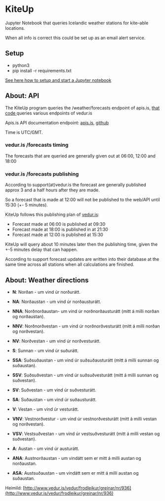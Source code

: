 # KiteUp

Jupyter Notebook that queries Icelandic weather stations for kite–able locations.

When all info is correct this could be set up as an email alert service.

## Setup
* python3
* pip install -r requirements.txt

[See here how to setup and start a Jupyter notebook](https://jupyter.readthedocs.io/en/latest/install.html)

## About: API
The KiteUp program queries the /weather/forecasts endpoint of apis.is, [that code ](https://github.com/apis-is/apis/blob/master/endpoints/weather/index.js) queries various endpoints of vedur.is 

Apis.is API documentation endpoint: [apis.is](http://docs.apis.is/#endpoint-weather), [github](https://github.com/apis-is/apis/blob/master/endpoints/weather/documentation.md)

Time is UTC/GMT.

### vedur.is /forecasts timing
The forecasts that are queried are generally given out at 06:00, 12:00 and 18:00 
### vedur.is /forecasts publishing
According to support(at)vedur.is the forecast are generally published approx 3 and a half hours after they are made.

So a forecast that is made at 12:00 will not be published to the web/API until 15:30 (+- 5 minutes). 

KiteUp follows this publishing plan of [vedur.is](http://vedur.is):

* Forecast made at 06:00 is published at 09:30 
* Forecast made at 18:00 is published in at 21:30
* Forecast made at 12:00 is published at 15:30

KiteUp will query about 10 minutes later then the publishing time, given the +-5 minutes delay that can happen.

According to support forecast updates are written into their database at the same time across all stations when all calculations are finished.

## About: Weather directions

* **N**: Norðan - um vind úr norðurátt.

* **NA**: Norðaustan - um vind úr norðausturátt.
* **NNA**: Norðnorðaustan- um vind úr norðnorðausturátt (mitt á milli norðan og norðaustan).
* **NNV**: Norðnorðvestan - um vind úr norðnorðvesturátt (mitt á milli norðan og norðvestan).
* **NV**: Norðvestan - um vind úr norðvesturátt.

* **S**: Sunnan - um vind úr suðurátt.
* **SSA**: Suðsuðaustan - um vind úr suðsuðausturátt (mitt á milli sunnan og suðaustan).
* **SSV**: Suðsuðvestan - um vind úr suðsuðvesturátt (mitt á milli sunnan og suðvestan).
* **SV**: Suðvestan - um vind úr suðvesturátt.
* **SA**: Suðaustan - um vind úr suðausturátt.

* **V**: Vestan - um vind úr vesturátt.
* **VNV**: Vestnorðvestur - um vind úr vestnorðvesturátt (mitt á milli vestan og norðvestan).
* **VSV**: Vestsuðvestan - um vind úr vestsuðvesturátt (mitt á milli vestan og suðvestan).
* **A**: Austan - um vind úr austurátt.
* **ANA**: Austnorðaustan - um vindátt sem er mitt á milli austan og norðaustan.
* **ASA**: Austsuðaustan - um vindátt sem er mitt á milli austan og suðaustan.


Heimild: [http://www.vedur.is/vedur/frodleikur/greinar/nr/936](http://www.vedur.is/vedur/frodleikur/greinar/nr/936)
